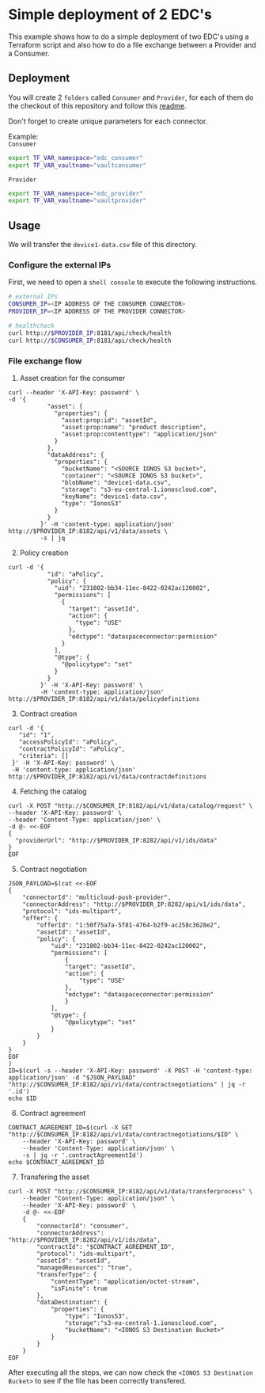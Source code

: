 # Simple deployment of 2 EDC's

This example shows how to do a simple deployment of two EDC's using a Terraform script and also how to do a file exchange between a Provider and a Consumer.

## Deployment

You will create 2 `folders` called `Consumer` and `Provider`, for each of them do the checkout of this repository and follow this [readme](../../deployment/README.md).

Don't forget to create unique parameters for each connector.

Example:  
`Consumer`
```bash
export TF_VAR_namespace="edc_consumer"
export TF_VAR_vaultname="vaultconsumer"
```
`Provider`
```bash
export TF_VAR_namespace="edc_provider"
export TF_VAR_vaultname="vaultprovider"
```

## Usage
We will transfer the `device1-data.csv` file of this directory. 

### Configure the external IPs
First, we need to open a `shell console` to execute the following instructions.

```bash
# external IPs
CONSUMER_IP=<IP ADDRESS OF THE CONSUMER CONNECTOR>
PROVIDER_IP=<IP ADDRESS OF THE PROVIDER CONNECTOR>

# healthcheck
curl http://$PROVIDER_IP:8181/api/check/health
curl http://$CONSUMER_IP:8181/api/check/health
```

### File exchange flow

1) Asset creation for the consumer
```console
curl --header 'X-API-Key: password' \
-d '{
           "asset": {
             "properties": {
               "asset:prop:id": "assetId",
               "asset:prop:name": "product description",
               "asset:prop:contenttype": "application/json"
             }
           },
           "dataAddress": {
             "properties": {
			   "bucketName": "<SOURCE IONOS S3 bucket>",
			   "container": "<SOURCE IONOS S3 bucket>",
               "blobName": "device1-data.csv",
               "storage": "s3-eu-central-1.ionoscloud.com",
               "keyName": "device1-data.csv",
               "type": "IonosS3"
             }
           }
         }' -H 'content-type: application/json' http://$PROVIDER_IP:8182/api/v1/data/assets \
         -s | jq
```

2) Policy creation
```console
curl -d '{
           "id": "aPolicy",
           "policy": {
             "uid": "231802-bb34-11ec-8422-0242ac120002",
             "permissions": [
               {
                 "target": "assetId",
                 "action": {
                   "type": "USE"
                 },
                 "edctype": "dataspaceconnector:permission"
               }
             ],
             "@type": {
               "@policytype": "set"
             }
           }
         }' -H 'X-API-Key: password' \
		 -H 'content-type: application/json' http://$PROVIDER_IP:8182/api/v1/data/policydefinitions		
```

3) Contract creation
```console
curl -d '{
   "id": "1",
   "accessPolicyId": "aPolicy",
   "contractPolicyId": "aPolicy",
   "criteria": []
 }' -H 'X-API-Key: password' \
 -H 'content-type: application/json' http://$PROVIDER_IP:8182/api/v1/data/contractdefinitions
```

4) Fetching the catalog
```console
curl -X POST "http://$CONSUMER_IP:8182/api/v1/data/catalog/request" \
--header 'X-API-Key: password' \
--header 'Content-Type: application/json' \
-d @- <<-EOF
{
  "providerUrl": "http://$PROVIDER_IP:8282/api/v1/ids/data"
}
EOF
```

5) Contract negotiation
```console
JSON_PAYLOAD=$(cat <<-EOF
{
    "connectorId": "multicloud-push-provider",
    "connectorAddress": "http://$PROVIDER_IP:8282/api/v1/ids/data",
    "protocol": "ids-multipart",
    "offer": {
        "offerId": "1:50f75a7a-5f81-4764-b2f9-ac258c3628e2",
        "assetId": "assetId",
        "policy": {
            "uid": "231802-bb34-11ec-8422-0242ac120002",
            "permissions": [
                {
                "target": "assetId",
                "action": {
                    "type": "USE"
                },
                "edctype": "dataspaceconnector:permission"
                }
            ],
            "@type": {
                "@policytype": "set"
            }
        }
    }
}
EOF
)
ID=$(curl -s --header 'X-API-Key: password' -X POST -H 'content-type: application/json' -d "$JSON_PAYLOAD" "http://$CONSUMER_IP:8182/api/v1/data/contractnegotiations" | jq -r '.id')
echo $ID
```

6) Contract agreement
```console
CONTRACT_AGREEMENT_ID=$(curl -X GET "http://$CONSUMER_IP:8182/api/v1/data/contractnegotiations/$ID" \
	--header 'X-API-Key: password' \
    --header 'Content-Type: application/json' \
    -s | jq -r '.contractAgreementId')
echo $CONTRACT_AGREEMENT_ID
```

7) Transfering the asset
```console
curl -X POST "http://$CONSUMER_IP:8182/api/v1/data/transferprocess" \
    --header "Content-Type: application/json" \
	--header 'X-API-Key: password' \
    -d @- <<-EOF
    {
        "connectorId": "consumer",
        "connectorAddress": "http://$PROVIDER_IP:8282/api/v1/ids/data",
        "contractId": "$CONTRACT_AGREEMENT_ID",
        "protocol": "ids-multipart",
        "assetId": "assetId",
        "managedResources": "true",
        "transferType": {
            "contentType": "application/octet-stream",
            "isFinite": true
        },
        "dataDestination": {
            "properties": {
                "type": "IonosS3",
                "storage":"s3-eu-central-1.ionoscloud.com",
                "bucketName": "<IONOS S3 Destination Bucket>"
            }
        }
    }
EOF
```

After executing all the steps, we can now check the `<IONOS S3 Destination Bucket>` to see if the file has been correctly transfered.
